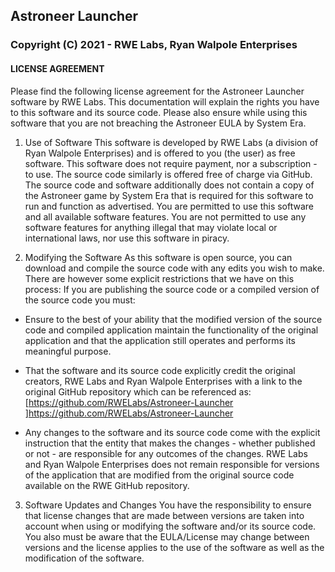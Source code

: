 ## Astroneer Launcher
### Copyright (C) 2021 - RWE Labs, Ryan Walpole Enterprises

#### LICENSE AGREEMENT
Please find the following license agreement for the Astroneer Launcher software by RWE Labs. This documentation will explain the rights you have to this software and its source code. Please also ensure while using this software that you are not breaching the Astroneer EULA by System Era.

1. Use of Software
This software is developed by RWE Labs (a division of Ryan Walpole Enterprises) and is offered to you (the user) as free software. This software does not require payment, nor a subscription - to use. The source code similarly is offered free of charge via GitHub. The source code and software additionally does not contain a copy of the Astroneer game by System Era that is required for this software to run and function as advertised.
You are permitted to use this software and all available software features. You are not permitted to use any software features for anything illegal that may violate local or international laws, nor use this software in piracy.

2. Modifying the Software
As this software is open source, you can download and compile the source code with any edits you wish to make. There are however some explicit restrictions that we have on this process:
If you are publishing the source code or a compiled version of the source code you must:

- Ensure to the best of your ability that the modified version of the source code and compiled application maintain the functionality of the original application and that the application still operates and performs its meaningful purpose.

- That the software and its source code explicitly credit the original creators, RWE Labs and Ryan Walpole Enterprises with a link to the original GitHub repository which can be referenced as: [https://github.com/RWELabs/Astroneer-Launcher ]https://github.com/RWELabs/Astroneer-Launcher  

- Any changes to the software and its source code come with the explicit instruction that the entity that makes the changes - whether published or not - are responsible for any outcomes of the changes. RWE Labs and Ryan Walpole Enterprises does not remain responsible for versions of the application that are modified from the original source code available on the RWE GitHub repository.

3. Software Updates and Changes
You have the responsibility to ensure that license changes that are made between versions are taken into account when using or modifying the software and/or its source code. You also must be aware that the EULA/License may change between versions and the license applies to the use of the software as well as the modification of the software.